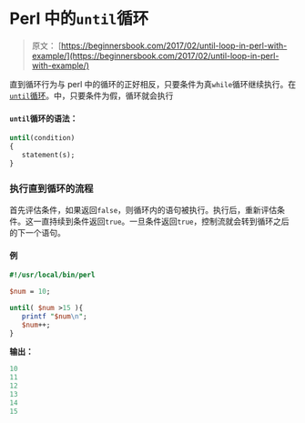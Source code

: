 # Perl 中的`until`循环

> 原文： [https://beginnersbook.com/2017/02/until-loop-in-perl-with-example/](https://beginnersbook.com/2017/02/until-loop-in-perl-with-example/)

直到循环行为与 perl 中的循环的正好相反，只要条件为真`while`循环继续执行。在[`until`循环](https://beginnersbook.com/2017/02/while-loop-in-perl-with-example/)。中，只要条件为假，循环就会执行

#### `until`循环的语法：

```perl
until(condition)
{
   statement(s);
}
```

### 执行直到循环的流程

首先评估条件，如果返回`false`，则循环内的语句被执行。执行后，重新评估条件。这一直持续到条件返回`true`。一旦条件返回`true`，控制流就会转到循环之后的下一个语句。

#### 例

```perl
#!/usr/local/bin/perl

$num = 10;

until( $num >15 ){
   printf "$num\n";
   $num++;
}
```

**输出：**

```perl
10
11
12
13
14
15
```